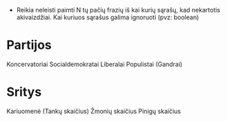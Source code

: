 - Reikia neleisti paimti N tų pačių frazių iš kai kurių sąrašų, kad nekartotis
  akivaizdžiai. Kai kuriuos sąrašus galima ignoruoti (pvz: boolean)


# Partijos

Koncervatoriai
Socialdemokratai
Liberalai
Populistai (Gandrai)


# Sritys

Kariuomenė (Tankų skaičius)
Žmonių skaičius
Pinigų skaičius

